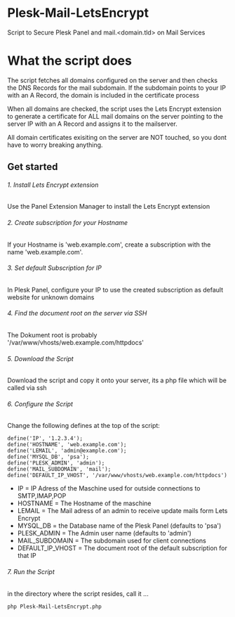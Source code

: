 # Plesk-Mail-LetsEncrypt
Script to Secure Plesk Panel and mail.&lt;domain.tld> on Mail Services

# What the script does

The script fetches all domains configured on the server and then checks the DNS Records for the mail subdomain.
If the subdomain points to your IP with an A Record, the domain is included in the certificate process

When all domains are checked, the script uses the Lets Encrypt extension to generate a certificate for ALL mail domains on the server  pointing to the server IP with an A Record and assigns it to the mailserver.

All domain certificates exisiting on the server are NOT touched, so you dont have to worry breaking anything.

## Get started

###### 1. Install Lets Encrypt extension

Use the Panel Extension Manager to install the Lets Encrypt extension

###### 2. Create subscription for your Hostname

If your Hostname is 'web.example.com', create a subscription with the name 'web.example.com'.

###### 3. Set default Subscription for IP

In Plesk Panel, configure your IP to use the created subscription as default website for unknown domains

###### 4. Find the document root on the server via SSH

The Dokument root is probably '/var/www/vhosts/web.example.com/httpdocs'

###### 5. Download the Script

Download the script and copy it onto your server, its a php file which will be called via ssh

###### 6. Configure the Script

Change the following defines at the top of the script:

```
define('IP', '1.2.3.4');
define('HOSTNAME', 'web.example.com');
define('LEMAIL', 'admin@example.com');
define('MYSQL_DB', 'psa');
define('PLESK_ADMIN', 'admin');
define('MAIL_SUBDOMAIN', 'mail');
define('DEFAULT_IP_VHOST', '/var/www/vhosts/web.example.com/httpdocs')
```

- IP = IP Adress of the Maschine used for outside connections to SMTP,IMAP,POP
- HOSTNAME = The Hostname of the maschine
- LEMAIL = The Mail adress of an admin to receive update mails form Lets Encrypt
- MYSQL_DB = the Database name of the Plesk Panel (defaults to 'psa')
- PLESK_ADMIN = The Admin user name (defaults to 'admin')
- MAIL_SUBDOMAIN = The subdomain used for client connections
- DEFAULT_IP_VHOST = The document root of the default subscription for that IP

###### 7. Run the Script

in the directory where the script resides, call it ...

```
php Plesk-Mail-LetsEncrypt.php
```
